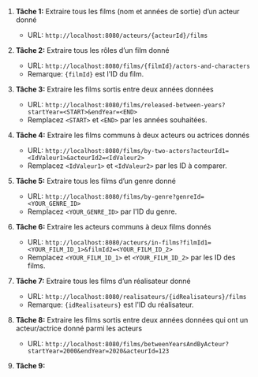 1. **Tâche 1:** Extraire tous les films (nom et années de sortie) d’un acteur donné
   - URL: `http://localhost:8080/acteurs/{acteurId}/films`

2. **Tâche 2:** Extraire tous les rôles d’un film donné
   - URL: `http://localhost:8080/films/{filmId}/actors-and-characters`
   - Remarque: `{filmId}` est l'ID du film.

3. **Tâche 3:** Extraire les films sortis entre deux années données
   - URL: `http://localhost:8080/films/released-between-years?startYear=<START>&endYear=<END>`
   - Remplacez `<START>` et `<END>` par les années souhaitées.

4. **Tâche 4:** Extraire les films communs à deux acteurs ou actrices donnés
   - URL: `http://localhost:8080/films/by-two-actors?acteurId1=<IdValeur1>&acteurId2=<IdValeur2>`
   - Remplacez `<IdValeur1>` et `<IdValeur2>` par les ID à comparer.

5. **Tâche 5:** Extraire tous les films d’un genre donné
   - URL: `http://localhost:8080/films/by-genre?genreId=<YOUR_GENRE_ID>`
   - Remplacez `<YOUR_GENRE_ID>` par l'ID du genre.

6. **Tâche 6:** Extraire les acteurs communs à deux films donnés
   - URL: `http://localhost:8080/acteurs/in-films?filmId1=<YOUR_FILM_ID_1>&filmId2=<YOUR_FILM_ID_2>`
   - Remplacez `<YOUR_FILM_ID_1>` et `<YOUR_FILM_ID_2>` par les ID des films.

7. **Tâche 7:** Extraire tous les films d’un réalisateur donné
   - URL: `http://localhost:8080/realisateurs/{idRealisateurs}/films`
   - Remarque: `{idRealisateurs}` est l'ID du réalisateur.

8. **Tâche 8:** Extraire les films sortis entre deux années données qui ont un acteur/actrice donné parmi les acteurs
   - URL: `http://localhost:8080/films/betweenYearsAndByActeur?startYear=2000&endYear=2020&acteurId=123`

9. **Tâche 9:**
